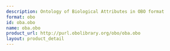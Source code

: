 ```yaml
---
description: Ontology of Biological Attributes in OBO format
format: obo
id: oba.obo
name: oba.obo
product_url: http://purl.obolibrary.org/obo/oba.obo
layout: product_detail
---
```

